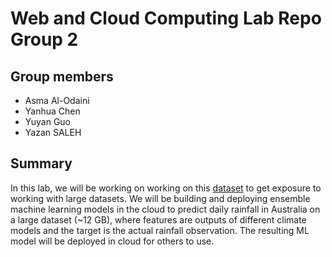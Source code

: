 # Web and Cloud Computing Lab Repo Group 2 

## Group members
- Asma Al-Odaini
- Yanhua Chen
- Yuyan Guo
- Yazan SALEH

## Summary 
In this lab, we will be working on working on this [dataset](https://figshare.com/articles/dataset/Daily_rainfall_over_NSW_Australia/14096681) to get exposure to working with large datasets. We will be building and deploying ensemble machine learning models in the cloud to predict daily rainfall in Australia on a large dataset (~12 GB), where features are outputs of different climate models and the target is the actual rainfall observation. The resulting ML model will be deployed in cloud for others to use.
